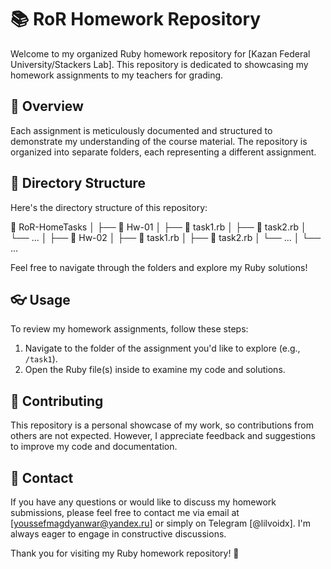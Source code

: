 # 📚 RoR Homework Repository

Welcome to my organized Ruby homework repository for [Kazan Federal University/Stackers Lab]. This repository is dedicated to showcasing my homework assignments to my teachers for grading.

## 🌟 Overview

Each assignment is meticulously documented and structured to demonstrate my understanding of the course material. The repository is organized into separate folders, each representing a different assignment.

## 📂 Directory Structure 

Here's the directory structure of this repository:



📂 RoR-HomeTasks
│
├── 📁 Hw-01
│ ├── 📄 task1.rb
│ ├── 📄 task2.rb
│ └── ...
│
├── 📁 Hw-02
│ ├── 📄 task1.rb
│ ├── 📄 task2.rb
│ └── ...
│
└── ...



Feel free to navigate through the folders and explore my Ruby solutions!

## 👓 Usage 

To review my homework assignments, follow these steps:

1. Navigate to the folder of the assignment you'd like to explore (e.g., `/task1`).
2. Open the Ruby file(s) inside to examine my code and solutions.

## 🤝 Contributing 

This repository is a personal showcase of my work, so contributions from others are not expected. However, I appreciate feedback and suggestions to improve my code and documentation.

## 📮 Contact 

If you have any questions or would like to discuss my homework submissions, please feel free to contact me via email at [youssefmagdyanwar@yandex.ru] or simply on Telegram [@lilvoidx]. I'm always eager to engage in constructive discussions.

Thank you for visiting my Ruby homework repository! 🚀

